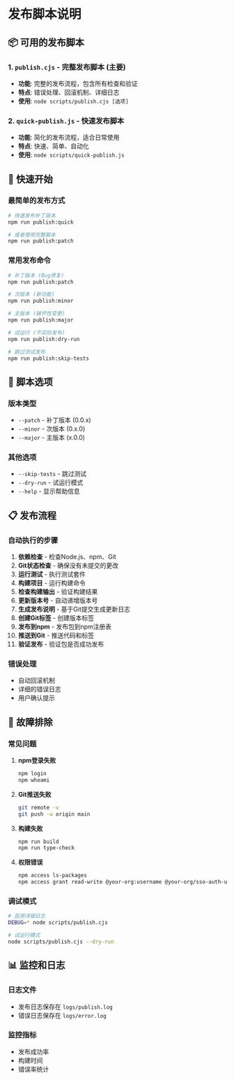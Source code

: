 # 发布脚本说明

## 📦 可用的发布脚本

### 1. `publish.cjs` - 完整发布脚本 (主要)
- **功能**: 完整的发布流程，包含所有检查和验证
- **特点**: 错误处理、回滚机制、详细日志
- **使用**: `node scripts/publish.cjs [选项]`

### 2. `quick-publish.js` - 快速发布脚本
- **功能**: 简化的发布流程，适合日常使用
- **特点**: 快速、简单、自动化
- **使用**: `node scripts/quick-publish.js`

## 🚀 快速开始

### 最简单的发布方式
```bash
# 快速发布补丁版本
npm run publish:quick

# 或者使用完整脚本
npm run publish:patch
```

### 常用发布命令
```bash
# 补丁版本 (Bug修复)
npm run publish:patch

# 次版本 (新功能)
npm run publish:minor

# 主版本 (破坏性变更)
npm run publish:major

# 试运行 (不实际发布)
npm run publish:dry-run

# 跳过测试发布
npm run publish:skip-tests
```

## 🔧 脚本选项

### 版本类型
- `--patch` - 补丁版本 (0.0.x)
- `--minor` - 次版本 (0.x.0)
- `--major` - 主版本 (x.0.0)

### 其他选项
- `--skip-tests` - 跳过测试
- `--dry-run` - 试运行模式
- `--help` - 显示帮助信息

## 📋 发布流程

### 自动执行的步骤
1. **依赖检查** - 检查Node.js、npm、Git
2. **Git状态检查** - 确保没有未提交的更改
3. **运行测试** - 执行测试套件
4. **构建项目** - 运行构建命令
5. **检查构建输出** - 验证构建结果
6. **更新版本号** - 自动递增版本号
7. **生成发布说明** - 基于Git提交生成更新日志
8. **创建Git标签** - 创建版本标签
9. **发布到npm** - 发布包到npm注册表
10. **推送到Git** - 推送代码和标签
11. **验证发布** - 验证包是否成功发布

### 错误处理
- 自动回滚机制
- 详细的错误日志
- 用户确认提示

## 🚨 故障排除

### 常见问题

1. **npm登录失败**
   ```bash
   npm login
   npm whoami
   ```

2. **Git推送失败**
   ```bash
   git remote -v
   git push -u origin main
   ```

3. **构建失败**
   ```bash
   npm run build
   npm run type-check
   ```

4. **权限错误**
   ```bash
   npm access ls-packages
   npm access grant read-write @your-org:username @your-org/sso-auth-ui
   ```

### 调试模式
```bash
# 启用详细日志
DEBUG=* node scripts/publish.cjs

# 试运行模式
node scripts/publish.cjs --dry-run
```

## 📊 监控和日志

### 日志文件
- 发布日志保存在 `logs/publish.log`
- 错误日志保存在 `logs/error.log`

### 监控指标
- 发布成功率
- 构建时间
- 错误率统计 